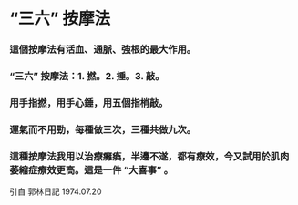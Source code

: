 # “三六” 按摩法

### 這個按摩法有活血、通脈、強根的最大作用。
### “三六” 按摩法：1. 撚。2. 捶。3. 敲。
### 用手指撚，用手心錘，用五個指梢敲。
### 運氣而不用勁，每種做三次，三種共做九次。
### 這種按摩法我用以治療癱瘓，半邊不遂，都有療效，今又試用於肌肉萎縮症療效更高。這是一件 “大喜事” 。

引自 郭林日記 1974.07.20
